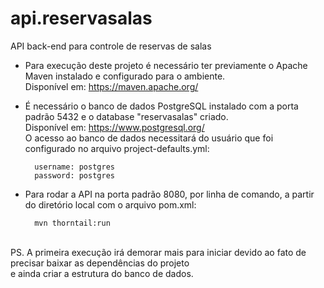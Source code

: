 # api.reservasalas

API back-end para controle de reservas de salas

* Para execução deste projeto é necessário ter previamente o Apache Maven instalado e configurado para o ambiente.
<br>Disponível em: https://maven.apache.org/

* É necessário o banco de dados PostgreSQL instalado com a porta padrão 5432 e o database "reservasalas" criado.
<br>Disponível em: https://www.postgresql.org/
<br>O acesso ao banco de dados necessitará do usuário que foi configurado no arquivo project-defaults.yml:

        username: postgres
        password: postgres

* Para rodar a API na porta padrão 8080, por linha de comando, a partir do diretório local com o arquivo pom.xml:

        mvn thorntail:run

<br>PS. A primeira execução irá demorar mais para iniciar devido ao fato de precisar baixar as dependências do projeto
<br> e ainda criar a estrutura do banco de dados.